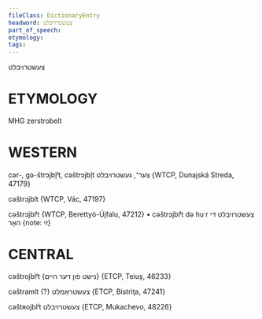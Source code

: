 ```yaml
---
fileClass: DictionaryEntry
headword: צעשטרויבלט
part_of_speech: 
etymology: 
tags: 
---
```

צעשטרויבלט

ETYMOLOGY
===========
MHG zerstrobelt

WESTERN
========

cər-, gə-štrɔjbl̩ʲt, cəštrɔjbl̩t צער־, געשטרויבלט {WTCP, Dunajská Streda, 47179}

cəštrɔjblt {WTCP, Vác, 47197}

cəštrɔjblʲt {WTCP, Berettyó-Újfalu, 47212}
	•	cəštrɔjblʲt də huˑr צעשטרויבלט די האָר {note: זי}

CENTRAL
========

cəštrojblʲt {נישט פֿון דער היים} {ETCP, Teiuș, 46233}

cəštramlt {?} צעשטראַמלט {ETCP, Bistriţa, 47241}

cəštʀojblʲt צעשטרויבלט {ETCP, Mukachevo, 48226}